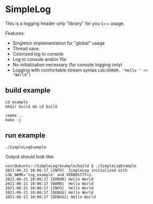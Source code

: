# SimpleLog

This is a logging header only "library" for you c++ usage. 

Features: 

- Singleton implementation for "global" usage
- Thread save.
- Colorized log to console
- Log to console and/or file
- No initialization necessary (for console logging only)
- Logging with comfortable stream syntax `LOG(ERROR, "Hello " << "World")`

## build example

```
cd example
mkdir build && cd build

cmake ..
make -j
```

## run example

```
./SimpleLogExample
```

Output should look like:

```
user@ubuntu:~/SimpleLog/example/build $ ./SimpleLogExample
2021-06-21 10:06:17 [INFO]  SimpleLog initialized with LOG_NAME='log_example' and VERBOSITY=1.
2021-06-21 10:06:17 [ERROR] Hello World
2021-06-21 10:06:17 [WARN]  Hello World
2021-06-21 10:06:17 [INFO]  Hello World
2021-06-21 10:06:17 [DEBUG] Hello World
2021-06-21 10:06:17 [DEBUG2] Hello World

```